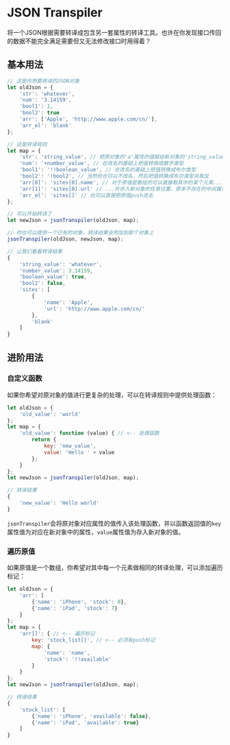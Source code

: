 # JSON Transpiler

将一个JSON根据需要转译成包含另一套属性的转译工具。也许在你发现接口传回的数据不能完全满足需要但又无法修改接口时用得着？

## 基本用法

``` javascript
// 这是你想要转译的JSON对象
let oldJson = {
    'str': 'whatever',
    'num': '3.14159',
    'bool1': 1,
    'bool2': true
    'arr': ['Apple', 'http://www.apple.com/cn/'],
    'arr_el': 'blank'
};

// 这是转译规则
let map = {
    'str': 'string_value', // 把原对象的'a'属性的值赋给新对象的'string_value'属性，相当于改名
    'num': '+number_value', // 在改名的基础上把值转换成数字类型
    'bool1': '!!boolean_value', // 在改名的基础上把值转换成布尔类型
    'bool2': '!bool2', // 当然你也可以不改名，然后把值转换成布尔类型并取反
    'arr[0]': 'sites[0].name', // 对于原值是数组的可以直接取其中的某个元素...
    'arr[1]': 'sites[0].url' // ...并存入新对象的任意位置，原本不存在的中间属性会被自动创建
    'arr_el': 'sites[]' // 也可以直接把原值push进去
};

// 可以开始转译了
let newJson = jsonTranspiler(oldJson, map);

// 你也可以提供一个已有的对象，转译结果会附加到那个对象上
jsonTranspiler(oldJson, newJson, map);

// 让我们看看转译结果
{
    'string_value': 'whatever',
    'number_value': 3.14159,
    'boolean_value': true,
    'bool2': false,
    'sites': [
        {
            'name': 'Apple',
            'url': 'http://www.apple.com/cn/'
        },
        'blank'
    ]
}
```

## 进阶用法

### 自定义函数

如果你希望对原对象的值进行更复杂的处理，可以在转译规则中提供处理函数：

``` javascript
let oldJson = {
    'old_value': 'world'
};
let map = {
    'old_value': function (value) { // <-- 处理函数
        return {
            key: 'new_value',
            value: 'Hello ' + value
        };
    }
};
let newJson = jsonTranspiler(oldJson, map);

// 转译结果
{
    'new_value': 'Hello world'
}
```

`jsonTranspiler`会将原对象对应属性的值传入该处理函数，并以函数返回值的`key`属性值为对应在新对象中的属性，`value`属性值为存入新对象的值。

### 遍历原值

如果原值是一个数组，你希望对其中每一个元素做相同的转译处理，可以添加遍历标记：

``` javascript
let oldJson = {
    'arr': [
        {'name': 'iPhone', 'stock': 0},
        {'name': 'iPad', 'stock': 7}
    }
};
let map = {
    'arr[]': { // <-- 遍历标记
        key: 'stock_list[]', // <-- 必须有push标记
        map: {
            'name': 'name',
            'stock': '!!available'
        }
    }
};
let newJson = jsonTranspiler(oldJson, map);

// 转译结果
{
    'stock_list': [
        {'name': 'iPhone', 'available': false},
        {'name': 'iPad', 'available': true}
    ]
}
```